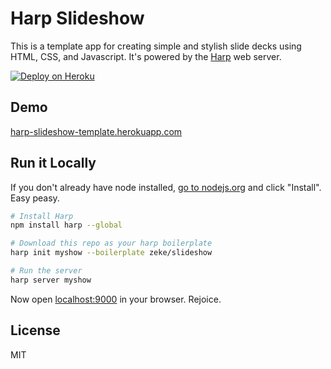 # Harp Slideshow

This is a template app for creating simple and stylish slide decks using HTML,
CSS, and Javascript. It's powered by the [Harp](http://harpjs.com) web server.

[![Deploy on Heroku](https://s3.amazonaws.com/f.cl.ly/items/12030r0c0J3z123k442i/deploy-button.png)](http://clone.herokuapp.com/apps/zeke/slideshow)

## Demo

[harp-slideshow-template.herokuapp.com](http://harp-slideshow-template.herokuapp.com/)

## Run it Locally

If you don't already have node installed, [go to nodejs.org](http://nodejs.org/)
and click "Install". Easy peasy.

```sh
# Install Harp
npm install harp --global

# Download this repo as your harp boilerplate
harp init myshow --boilerplate zeke/slideshow

# Run the server
harp server myshow
```

Now open [localhost:9000](http://localhost:9000) in your browser. Rejoice.

## License

MIT
